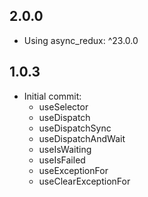 ## 2.0.0 

* Using async_redux: ^23.0.0

## 1.0.3

* Initial commit:
    - useSelector
    - useDispatch
    - useDispatchSync
    - useDispatchAndWait
    - useIsWaiting
    - useIsFailed
    - useExceptionFor
    - useClearExceptionFor 
